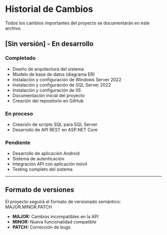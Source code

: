 # Historial de Cambios

Todos los cambios importantes del proyecto se documentarán en este archivo.

## [Sin versión] - En desarrollo

### Completado
- Diseño de arquitectura del sistema
- Modelo de base de datos (diagrama ER)
- Instalación y configuración de Windows Server 2022
- Instalación y configuración de SQL Server 2022
- Instalación y configuración de IIS
- Documentación inicial del proyecto
- Creación del repositorio en GitHub

### En proceso
- Creación de scripts SQL para SQL Server
- Desarrollo de API REST en ASP.NET Core

### Pendiente
- Desarrollo de aplicación Android
- Sistema de autenticación
- Integración API con aplicación móvil
- Testing completo del sistema

---

## Formato de versiones

El proyecto seguirá el formato de versionado semántico: MAJOR.MINOR.PATCH

- **MAJOR:** Cambios incompatibles en la API
- **MINOR:** Nueva funcionalidad compatible
- **PATCH:** Corrección de bugs